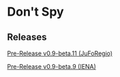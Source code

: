 # Don't Spy

## Releases
[Pre-Release v0.9-beta.11 (JuFoRegio)](https://github.com/tobiasstraub/ModernEncryption/releases/tag/v0.9-beta.11)

[Pre-Release v0.9-beta.9 (IENA)](https://github.com/tobiasstraub/ModernEncryption/releases/tag/v0.9-beta.9)
